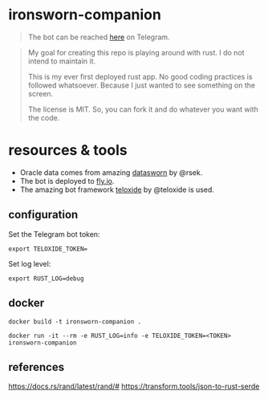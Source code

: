 # ironsworn-companion

> The bot can be reached [here](https://t.me/IronswornCompanionBot) on Telegram.

> My goal for creating this repo is playing around with rust. I do not intend to maintain it.
>
> This is my ever first deployed rust app. No good coding practices is followed whatsoever. Because I just wanted to see something on the screen.
>
> The license is MIT. So, you can fork it and do whatever you want with the code.

# resources & tools

- Oracle data comes from amazing [datasworn](https://github.com/rsek/datasworn) by @rsek.
- The bot is deployed to [fly.io](https://fly.io).
- The amazing bot framework [teloxide](https://github.com/teloxide/teloxide) by @teloxide is used.
## configuration

Set the Telegram bot token:
```
export TELOXIDE_TOKEN=
```

Set log level:
```
export RUST_LOG=debug
```

## docker

```
docker build -t ironsworn-companion .
```

```
docker run -it --rm -e RUST_LOG=info -e TELOXIDE_TOKEN=<TOKEN> ironsworn-companion
```

## references

https://docs.rs/rand/latest/rand/#
https://transform.tools/json-to-rust-serde

